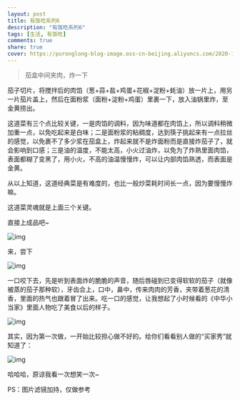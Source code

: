 ```yaml
---
layout: post
title: 有饭吃系列6
description: "有饭吃系列6"
tags: [生活, 有饭吃]
comments: true
share: true
cover: https://puronglong-blog-image.oss-cn-beijing.aliyuncs.com/2020-12-26-IMG_4296.JPG
---
```


> 茄盒中间夹肉，炸一下

<!-- more -->

茄子切片，将搅拌后的肉馅（葱+蒜+盐+鸡蛋+花椒+淀粉+蚝油）放一片上，用另一片茄片盖上，然后在面粉浆（面粉+淀粉+鸡蛋）里裹一下，放入油锅里炸，至金黄捞出。

这道菜有三个点比较关键，一是肉馅的调料，因为味道都在肉馅上，所以调料稍微加重一点，以免吃起来是白味；二是面粉浆的粘稠度，达到筷子挑起来有一点拉丝的感觉，以免裹不了多少浆在茄盒上，炸起来就不是炸面粉而是直接炸茄子了，就会影响到口感；三是油的温度，不能太高，小火过油炸，以免为了炸熟里面肉馅，表面都糊了变黑了，用小火，不高的油温慢慢炸，可以让内部肉馅熟透，而表面是金黄。

从以上知道，这道经典菜是有难度的，也比一般炒菜耗时间长一点，因为要慢慢炸嘛。

这道菜灵魂就是上面三个关键。

直接上成品吧~

![img](https://puronglong-blog-image.oss-cn-beijing.aliyuncs.com/2020-12-26-IMG_4296.JPG)

来，尝下

![img](https://puronglong-blog-image.oss-cn-beijing.aliyuncs.com/2020-12-26-IMG_4301.JPG)

一口咬下去，先是听到表面炸的脆脆的声音，随后唇碰到已变得软软的茄子（就像被蒸的茄子那种软），牙齿合上，口中，鼻中，传来肉肉的芳香，夹带着葱花的清香，里面的热气也跟着冒了出来。吃一口的感觉，让我想起了小时候看的《中华小当家》里面人物吃了美食以后的样子。

![img](https://puronglong-blog-image.oss-cn-beijing.aliyuncs.com/2020-12-26-123512.jpg)

其实，因为第一次做，一开始比较担心做不好的。给你们看看别人做的“买家秀”就知道了：

![img](https://puronglong-blog-image.oss-cn-beijing.aliyuncs.com/2020-12-26-IMG_4305.jpg)

哈哈哈，原谅我看一次想笑一次~

PS：图片滤镜加持，仅做参考
